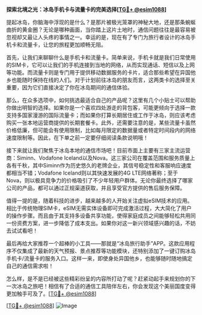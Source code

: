 **探索北境之光：冰岛手机卡与流量卡的完美选择[[TG💪+ @esim1088](https://t.me/s/esim1088)]**

提起冰岛，你脑海中浮现的是什么？是那片被极光笼罩的神秘大地，还是那条蜿蜒曲折的黄金圈？无论是哪种画面，当你踏上这片土地时，通信问题往往是最容易被忽视却又最让人头疼的事情之一。幸运的是，现在有了专门为旅行者设计的冰岛手机卡和流量卡，让您的旅程更加顺畅无阻。

首先，让我们来聊聊什么是手机卡和流量卡。简单来说，手机卡就是我们日常使用的SIM卡，它可以让我们的手机连接到当地的网络，从而实现通话、短信以及上网等功能。而流量卡则是专门用于提供移动数据服务的卡片，适合那些希望在异国他乡也能随时保持在线的人们。对于计划前往冰岛的朋友而言，这两类卡的选择至关重要，因为它们直接决定了你在冰岛期间的通信体验。

那么，在众多选项中，如何挑选最适合自己的产品呢？这里有几个小贴士可以帮助你做出明智的选择。如果你是一个喜欢四处游走的背包客，可能更倾向于选择一款支持多国家漫游的国际流量卡；而如果你打算长期居住或工作于冰岛，则应该考虑购买一张本地运营商提供的长期套餐卡。此外，还需要注意的是，某些流量卡虽然价格低廉，但可能会有使用限制，比如每月限定的数据量或者特定时间段内的网络速度限制等。因此，在下单之前一定要仔细阅读条款说明哦！

接下来就让我们聚焦于冰岛本地的通信市场吧！目前市面上主要有三家主流运营商：Siminn、Vodafone Iceland以及Nova。这三家公司在覆盖范围和服务质量上各有千秋，其中Siminn作为历史悠久的老牌企业，其信号稳定性和客服响应速度都相当不错；Vodafone Iceland则以其快速发展的4G LTE网络著称；至于Nova，则以极具竞争力的价格吸引了不少年轻用户群体。无论你最终选择了哪家公司的产品，都可以通过正规渠道获取，并且享受官方提供的售后服务保障。

值得一提的是，随着科技的进步，越来越多的人开始关注虚拟eSIM技术的应用。相比于传统物理SIM卡，eSIM无需实体设备即可完成激活过程，大大简化了用户的操作步骤。而且由于其支持多设备共享功能，使得家庭成员之间能够轻松共用同一份资费方案，进一步降低了成本支出。如果你对这一新兴领域感兴趣的话，不妨去试试看吧！

最后再给大家推荐一个超棒的小工具——那就是“冰岛旅行助手”APP。这款应用程序不仅集成了最新的天气预报、景点推荐等功能模块，还特别添加了一键订购冰岛手机卡/流量卡的服务入口。这样一来，即使身处异国他乡，也能够随时随地搞定自己的通信需求啦！

怎么样，是不是已经被这些精彩纷呈的内容所打动了呢？赶紧动起手来规划你的下一次冰岛之旅吧！相信有了合适的通信工具陪伴左右，你会发现这个美丽国度变得更加触手可及了。[[TG💪+ @esim1088](https://t.me/s/esim1088)] 

[[TG💪+ @esim1088](https://t.me/s/esim1088)] ![Image](https://i.postimg.cc/4NQfJmqS/Snipaste-2025-05-13-00-14-12.png)